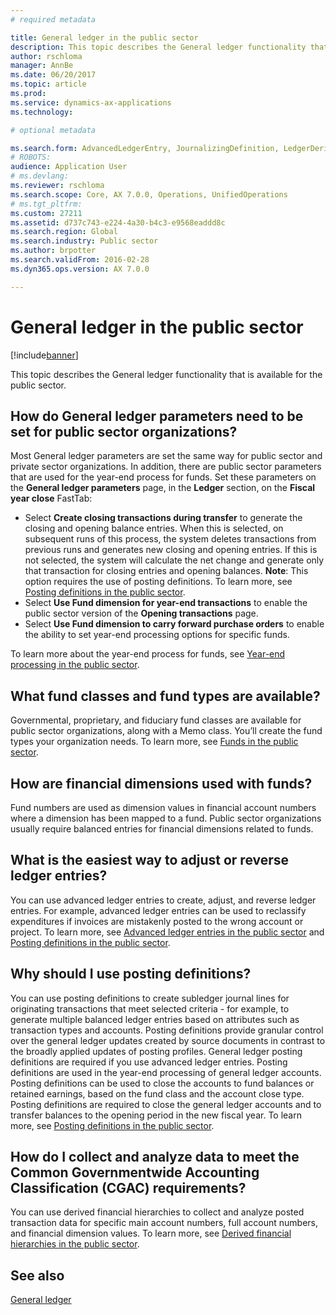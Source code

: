 ```yaml
---
# required metadata

title: General ledger in the public sector
description: This topic describes the General ledger functionality that is available for the public sector.
author: rschloma
manager: AnnBe
ms.date: 06/20/2017
ms.topic: article
ms.prod: 
ms.service: dynamics-ax-applications
ms.technology: 

# optional metadata

ms.search.form: AdvancedLedgerEntry, JournalizingDefinition, LedgerDerivedFinHierarchies, LedgerFundType, LedgerParameters
# ROBOTS: 
audience: Application User
# ms.devlang: 
ms.reviewer: rschloma
ms.search.scope: Core, AX 7.0.0, Operations, UnifiedOperations
# ms.tgt_pltfrm: 
ms.custom: 27211
ms.assetid: d737c743-e224-4a30-b4c3-e9568eaddd8c
ms.search.region: Global
ms.search.industry: Public sector
ms.author: brpotter
ms.search.validFrom: 2016-02-28
ms.dyn365.ops.version: AX 7.0.0

---
```


# General ledger in the public sector

[!include[banner](../includes/banner.md)]


This topic describes the General ledger functionality that is available for the public sector.

How do General ledger parameters need to be set for public sector organizations?
--------------------------------------------------------------------------------

Most General ledger parameters are set the same way for public sector and private sector organizations. In addition, there are public sector parameters that are used for the year-end process for funds. Set these parameters on the **General ledger parameters** page, in the **Ledger** section, on the **Fiscal year close** FastTab:

-   Select **Create closing transactions during transfer** to generate the closing and opening balance entries. When this is selected, on subsequent runs of this process, the system deletes transactions from previous runs and generates new closing and opening entries. If this is not selected, the system will calculate the net change and generate only that transaction for closing entries and opening balances. **Note**: This option requires the use of posting definitions. To learn more, see [Posting definitions in the public sector](posting-definitions-public-sector.md).
-   Select **Use Fund dimension for year-end transactions** to enable the public sector version of the **Opening transactions** page.
-   Select **Use Fund dimension to carry forward purchase orders** to enable the ability to set year-end processing options for specific funds.

To learn more about the year-end process for funds, see [Year-end processing in the public sector](year-end-processing-public-sector.md).

## What fund classes and fund types are available?
Governmental, proprietary, and fiduciary fund classes are available for public sector organizations, along with a Memo class. You’ll create the fund types your organization needs. To learn more, see [Funds in the public sector](funds-public-sector.md).

## How are financial dimensions used with funds?
Fund numbers are used as dimension values in financial account numbers where a dimension has been mapped to a fund. Public sector organizations usually require balanced entries for financial dimensions related to funds.

## What is the easiest way to adjust or reverse ledger entries?
You can use advanced ledger entries to create, adjust, and reverse ledger entries. For example, advanced ledger entries can be used to reclassify expenditures if invoices are mistakenly posted to the wrong account or project. To learn more, see [Advanced ledger entries in the public sector](advanced-ledger-entries-public-sector.md) and [Posting definitions in the public sector](posting-definitions-public-sector.md).

## Why should I use posting definitions?
You can use posting definitions to create subledger journal lines for originating transactions that meet selected criteria - for example, to generate multiple balanced ledger entries based on attributes such as transaction types and accounts. Posting definitions provide granular control over the general ledger updates created by source documents in contrast to the broadly applied updates of posting profiles. General ledger posting definitions are required if you use advanced ledger entries. Posting definitions are used in the year-end processing of general ledger accounts. Posting definitions can be used to close the accounts to fund balances or retained earnings, based on the fund class and the account close type. Posting definitions are required to close the general ledger accounts and to transfer balances to the opening period in the new fiscal year. To learn more, see [Posting definitions in the public sector](posting-definitions-public-sector.md).

## How do I collect and analyze data to meet the Common Governmentwide Accounting Classification (CGAC) requirements?
You can use derived financial hierarchies to collect and analyze posted transaction data for specific main account numbers, full account numbers, and financial dimension values. To learn more, see [Derived financial hierarchies in the public sector](derived-financial-hierarchies-public-sector.md).

See also
--------

[General ledger](../general-ledger/general-ledger.md)



